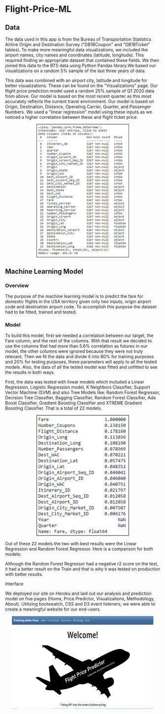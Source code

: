 # Flight-Price-ML

## Data

The data used in this app is from the Bureau of Transportation Statistics Airline Origin and Destination Survey ("DB1BCoupon" and "DB1BTicket" tables). To make more meaningful data visualizations, we included the airport names, city names and coordinates (latitude, longitude). This required finding an appropriate dataset that contained these fields. We then joined this data to the BTS data using Python Pandas library.We based our visualizations on a random 5% sample of the last three years of data. 

This data was combined with an airport city, latitude and longitude for better visualizations. These can be found on the "Visualizations" page. Our flight price prediction model used a random 25% sample of Q1 2020 data from above. Our model is based on the most recent quarter as this most accurately reflects the current travel environment. Our model is based on Origin, Destination, Distance, Operating Carrier, Quarter, and Passenger Numbers. We used a "linear regression" model using these inputs as we noticed a higher correlation between these and flight ticket price.

<p align="center">
  <img src="Data.png" width="300">
</p>


## Machine Learning Model

### Overview

The purpose of the machine learning model is to predict the fare for domestic flights in the USA territory given only two inputs, origin airport code and destination airport code. To accomplish this purpose the dataset had to be fitted, trained and tested. 

### Model

To build this model, first we needed a correlation between our target, the Fare column, and the rest of the columns. With that result we decided to use the columns that had more than 5.6% correlation as futures in our model, the other columns were ignored because they were not truly relevant. Then we fit the data and divide it into 80% for training purposes and 20% for testing purposes, these parameters will apply to all the tested models. Also, the data of all the tested model was fitted and unfitted to see the results in both ways. 

First, the data was tested with linear models which included a Linear Regression, Logistic Regression model, K Neighbors Classifier, Support Vector Machine (SVM) and also Tree Models like: Random Forest Regressor, Decision Tree Classifier, Bagging Classifier, Random Forest Classifier, Ada Boost Classifier, Gradient Boosting Classifier and XTREME Gradient Boosting Classifier. That is a total of 22 models. 

<p align="center">
  <img src="model.png" width="300">
</p>

Out of these 22 models the two with best results were the Linear Regression and Random Forest Regressor. Here is a comparison for both models: 


Although the Random Forest Regressor had a negative r2 score on the test, it had a better result on the Train and that is why it was tested on production with better results. 

Interface

We deployed our site on Heroku and laid out our analysis and prediction model on five pages (Home, Price Predictor, Visualizations, Methodology, About). Utilizing bootswatch, CSS and D3 event listeners, we were able to create a meaningful website for our end-users.

<p align="center">
  <img width="460" height="300" src="FPP.PNG">
</p>
